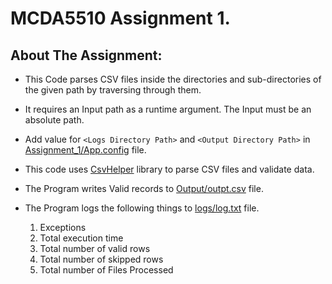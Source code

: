# MCDA5510 Assignment 1.

## About The Assignment:

* This Code parses CSV files inside the directories and sub-directories of the given path by traversing through them.
* It requires an Input path as a runtime argument. The Input must be an absolute path.
* Add value for `<Logs Directory Path>` and `<Output Directory Path>` in [Assignment_1/App.config](https://github.com/A00453799/A00453799_MCDA5510/blob/main/Assignment_1/App.config) file.
* This code uses [CsvHelper](https://joshclose.github.io/CsvHelper/) library to parse CSV files and validate data.
* The Program writes Valid records to [Output/outpt.csv](https://github.com/A00453799/A00453799_MCDA5510/tree/main/Output) file.
* The Program logs the following things to [logs/log.txt](https://github.com/A00453799/A00453799_MCDA5510/tree/main/logs) file.

	1. Exceptions
	2. Total execution time
	3. Total number of valid rows
	4. Total number of skipped rows
	5. Total number of Files Processed
